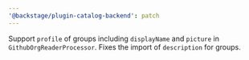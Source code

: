 ```yaml
---
'@backstage/plugin-catalog-backend': patch
---
```


Support `profile` of groups including `displayName` and `picture` in
`GithubOrgReaderProcessor`. Fixes the import of `description` for groups.

